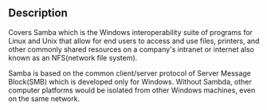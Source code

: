## Description

Covers Samba which is the Windows interoperability suite of programs for Linux and Unix that allow for end users to access and use files, printers, and other commonly shared resources on a company's intranet or internet also known as an NFS(network file system).

Samba is based on the common client/server protocol of Server Message Block(SMB) which is developed only for Windows. Without Sambda, other computer platforms would be isolated from other Windows machines, even on the same network.


	

